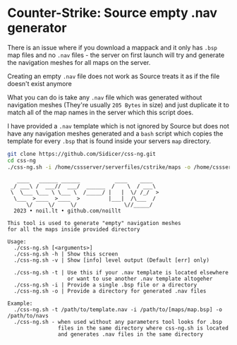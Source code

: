 # Counter-Strike: Source empty .nav generator

There is an issue where if you download a mappack and it only has `.bsp` map files and no `.nav` files - the server on first launch will try and generate the navigation meshes for all maps on the server.

Creating an empty `.nav` file does not work as Source treats it as if the file doesn't exist anymore

What you can do is take any `.nav` file which was generated without navigation meshes (They're usually `205 Bytes` in size) and just duplicate it to match all of the map names in the server which this script does.

I have provided a `.nav` template which is not ignored by Source but does not have any navigation meshes generated and a `bash` script which copies the template for every `.bsp` that is found inside your servers `map` directory.

```sh
git clone https://github.com/Sidicer/css-ng.git
cd css-ng
./css-ng.sh -i /home/cssserver/serverfiles/cstrike/maps -o /home/cssserver/serverfiles/cstrike/maps
```

```
   ____   ______ ______           ____    ____  
 _/ ___\ /  ___//  ___/  ______  /    \  / ___\ 
 \  \___ \___ \ \___ \  /_____/ |   |  \/ /_/  >
  \___  >____  >____  >         |___|  /\___  / 
      \/     \/     \/               \//_____/  
  2023 • noil.lt • github.com/noillt

This tool is used to generate "empty" navigation meshes
for all the maps inside provided directory

Usage:
  ./css-ng.sh [<arguments>]
  ./css-ng.sh -h | Show this screen
  ./css-ng.sh -v | Show [info] level output (Default [err] only)

  ./css-ng.sh -t | Use this if your .nav template is located elsewhere
                   or want to use another .nav template altogeher
  ./css-ng.sh -i | Provide a single .bsp file or a directory 
  ./css-ng.sh -o | Provide a directory for generated .nav files

Example:
  ./css-ng.sh -t /path/to/template.nav -i /path/to/[maps/map.bsp] -o /path/to/navs
  ./css-ng.sh - when used without any parameters tool looks for .bsp
                files in the same directory where css-ng.sh is located
                and generates .nav files in the same directory
```

